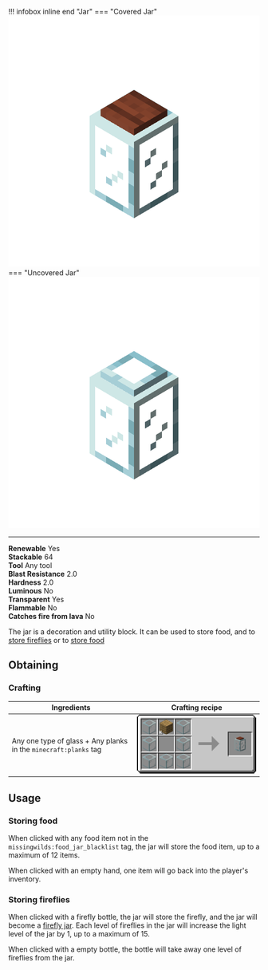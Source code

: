 !!! infobox inline end "Jar"
    === "Covered Jar"
        ![Covered Jar](./images/jars/jar.png)
    === "Uncovered Jar"
        ![Uncovered Jar](./images/jars/jar_uncovered.png)
    <hr>
    <div>
        **Renewable**
        Yes
    </div>
    <div>
        **Stackable**
        64
    </div>
    <div>
        **Tool**
        Any tool
    </div>
    <div>
    **Blast Resistance**
    2.0
    </div>
    <div>
    **Hardness**
    2.0
    </div>
    <div>
    **Luminous**
    No
    </div>
    <div>
    **Transparent**
    Yes
    </div>
    <div>
    **Flammable**
    No
    </div>
    <div>
    **Catches fire from lava**
    No
    </div>

The jar is a decoration and utility block. It can be used to store food, and to [store fireflies](./firefly_jar.md) or to [store food](./food_jar.md)

## Obtaining

### Crafting
| Ingredients | Crafting recipe |
| ----------- | --------------- |
| Any one type of glass + Any planks in the `minecraft:planks` tag | ![Jar crafting recipe](./images/recipes/jar.png) |

## Usage


### Storing food
When clicked with any food item not in the `missingwilds:food_jar_blacklist` tag, the jar will store the food item, up to a maximum of 12 items.

When clicked with an empty hand, one item will go back into the player's inventory.

### Storing fireflies
When clicked with a firefly bottle, the jar will store the firefly, and the jar will become a [firefly jar](./firefly_jar.md). Each level of fireflies in the jar will increase the light level of the jar by 1, up to a maximum of 15.

When clicked with a empty bottle, the bottle will take away one level of fireflies from the jar.